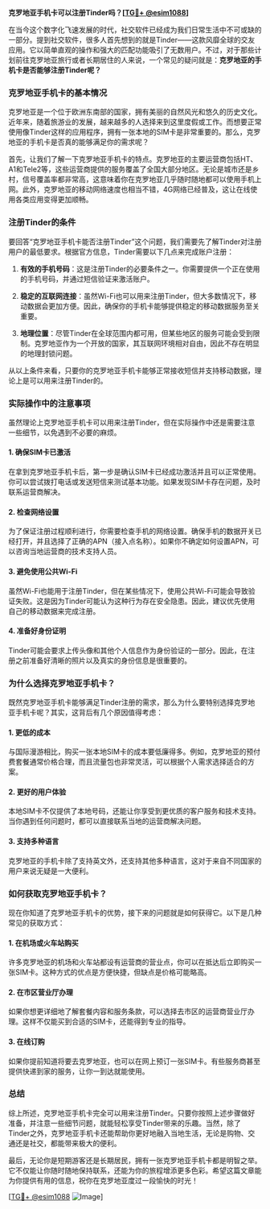 **克罗地亚手机卡可以注册Tinder吗？[[TG💪+ @esim1088](https://t.me/s/esim1088)]**

在当今这个数字化飞速发展的时代，社交软件已经成为我们日常生活中不可或缺的一部分。提到社交软件，很多人首先想到的就是Tinder——这款风靡全球的交友应用。它以简单直观的操作和强大的匹配功能吸引了无数用户。不过，对于那些计划前往克罗地亚旅行或者长期居住的人来说，一个常见的疑问就是：**克罗地亚的手机卡是否能够注册Tinder呢？**

### **克罗地亚手机卡的基本情况**
克罗地亚是一个位于欧洲东南部的国家，拥有美丽的自然风光和悠久的历史文化。近年来，随着旅游业的发展，越来越多的人选择来到这里度假或工作。而想要正常使用像Tinder这样的应用程序，拥有一张本地的SIM卡是非常重要的。那么，克罗地亚的手机卡是否真的能够满足你的需求呢？

首先，让我们了解一下克罗地亚手机卡的特点。克罗地亚的主要运营商包括HT、A1和Tele2等，这些运营商提供的服务覆盖了全国大部分地区。无论是城市还是乡村，信号覆盖率都非常高，这意味着你在克罗地亚几乎随时随地都可以使用手机上网。此外，克罗地亚的移动网络速度也相当不错，4G网络已经普及，这让在线使用各类应用变得更加顺畅。

### **注册Tinder的条件**
要回答“克罗地亚手机卡能否注册Tinder”这个问题，我们需要先了解Tinder对注册用户的最低要求。根据官方信息，Tinder需要以下几点来完成账户注册：

1. **有效的手机号码**：这是注册Tinder的必要条件之一。你需要提供一个正在使用的手机号码，并通过短信验证来激活账户。
   
2. **稳定的互联网连接**：虽然Wi-Fi也可以用来注册Tinder，但大多数情况下，移动数据会更加方便。因此，确保你的手机卡能够提供稳定的移动数据服务至关重要。

3. **地理位置**：尽管Tinder在全球范围内都可用，但某些地区的服务可能会受到限制。克罗地亚作为一个开放的国家，其互联网环境相对自由，因此不存在明显的地理封锁问题。

从以上条件来看，只要你的克罗地亚手机卡能够正常接收短信并支持移动数据，理论上是可以用来注册Tinder的。

### **实际操作中的注意事项**
虽然理论上克罗地亚手机卡可以用来注册Tinder，但在实际操作中还是需要注意一些细节，以免遇到不必要的麻烦。

#### **1. 确保SIM卡已激活**
在拿到克罗地亚手机卡后，第一步是确认SIM卡已经成功激活并且可以正常使用。你可以尝试拨打电话或发送短信来测试基本功能。如果发现SIM卡存在问题，及时联系运营商解决。

#### **2. 检查网络设置**
为了保证注册过程顺利进行，你需要检查手机的网络设置。确保手机的数据开关已经打开，并且选择了正确的APN（接入点名称）。如果你不确定如何设置APN，可以咨询当地运营商的技术支持人员。

#### **3. 避免使用公共Wi-Fi**
虽然Wi-Fi也能用于注册Tinder，但在某些情况下，使用公共Wi-Fi可能会导致验证失败。这是因为Tinder可能认为这种行为存在安全隐患。因此，建议优先使用自己的移动数据来完成注册。

#### **4. 准备好身份证明**
Tinder可能会要求上传头像和其他个人信息作为身份验证的一部分。因此，在注册之前准备好清晰的照片以及真实的身份信息是很重要的。

### **为什么选择克罗地亚手机卡？**
既然克罗地亚手机卡能够满足Tinder注册的需求，那么为什么要特别选择克罗地亚手机卡呢？其实，这背后有几个原因值得考虑：

#### **1. 更低的成本**
与国际漫游相比，购买一张本地SIM卡的成本要低廉得多。例如，克罗地亚的预付费套餐通常价格合理，而且流量包也非常灵活，可以根据个人需求选择适合的方案。

#### **2. 更好的用户体验**
本地SIM卡不仅提供了本地号码，还能让你享受到更优质的客户服务和技术支持。当你遇到任何问题时，都可以直接联系当地的运营商解决问题。

#### **3. 支持多种语言**
克罗地亚的手机卡除了支持英文外，还支持其他多种语言，这对于来自不同国家的用户来说无疑是一大便利。

### **如何获取克罗地亚手机卡？**
现在你知道了克罗地亚手机卡的优势，接下来的问题就是如何获得它。以下是几种常见的获取方式：

#### **1. 在机场或火车站购买**
许多克罗地亚的机场和火车站都设有运营商的营业点，你可以在抵达后立即购买一张SIM卡。这种方式的优点是方便快捷，但缺点是价格可能略高。

#### **2. 在市区营业厅办理**
如果你想更详细地了解套餐内容和服务条款，可以选择去市区的运营商营业厅办理。这样不仅能买到合适的SIM卡，还能得到专业的指导。

#### **3. 在线订购**
如果你提前知道将要去克罗地亚，也可以在网上预订一张SIM卡。有些服务商甚至提供快递到家的服务，让你一到达就能使用。

### **总结**
综上所述，克罗地亚手机卡完全可以用来注册Tinder。只要你按照上述步骤做好准备，并注意一些细节问题，就能轻松享受Tinder带来的乐趣。当然，除了Tinder之外，克罗地亚手机卡还能帮助你更好地融入当地生活，无论是购物、交通还是社交，都能带来极大的便利。

最后，无论你是短期游客还是长期居民，拥有一张克罗地亚手机卡都是明智之举。它不仅能让你随时随地保持联系，还能为你的旅程增添更多色彩。希望这篇文章能为你提供有用的信息，祝你在克罗地亚度过一段愉快的时光！

[[TG💪+ @esim1088](https://t.me/s/esim1088) ![Image](https://i.postimg.cc/4NQfJmqS/Snipaste-2025-05-13-00-14-12.png)]